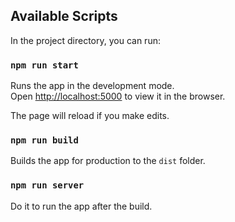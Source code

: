## Available Scripts

In the project directory, you can run:

### `npm run start`

Runs the app in the development mode.<br />
Open [http://localhost:5000](http://localhost:5000) to view it in the browser.

The page will reload if you make edits.<br />

### `npm run build`

Builds the app for production to the `dist` folder.<br />

### `npm run server`

Do it to run the app after the build.<br />
